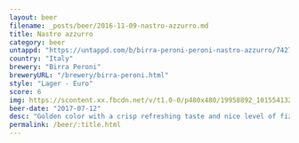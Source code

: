 ```yaml
---
layout: beer
filename: _posts/beer/2016-11-09-nastro-azzurro.md
title: Nastro azzurro
category: beer
untappd: "https://untappd.com/b/birra-peroni-peroni-nastro-azzurro/7427"
country: "Italy"
brewery: "Birra Peroni"
breweryURL: "/brewery/birra-peroni.html"
style: "Lager - Euro"
score: 6
img: https://scontent.xx.fbcdn.net/v/t1.0-0/p480x480/19958892_10155413285843745_928110663342860128_n.jpg?_nc_cat=111&_nc_ht=scontent.xx&oh=576359ca00846977e02b232e6103e609&oe=5D2AF690
beer-date: "2017-07-12"
desc: "Golden color with a crisp refreshing taste and nice level of fizz. Great on a hot Italian day. No good once warm"
permalink: /beer/:title.html
---
```


